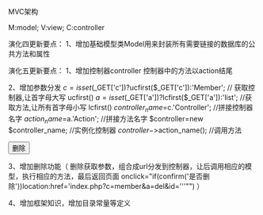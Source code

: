 
MVC架构

M:model;
V:view;
C:controller

演化四更新要点：
1、增加基础模型类Model用来封装所有需要链接的数据库的公共方法和属性

演化五更新要点：
1、增加控制器controller
控制器中的方法以action结尾


2、增加参数分发
$c=isset($_GET['c'])?ucfirst($_GET['c']):'Member';   // 获取控制器,让首字母大写 ucfirst()
$a=isset($_GET['a'])?lcfirst($_GET['a']):'list';     //获取方法,让所有首字母小写 lcfirst()
$controller_name=$c.'Controller';           //拼接控制器名字
$action_name=$a.'Action';           //拼接方法名字
$controller=new $controller_name;   //实例化控制器
$controller->$action_name();        //调用方法


 <td><input type="button" value="删除" onclick="if(confirm('该删除无法恢复，确定删除吗'))location.href='index.php?c=member&a=del&id=<?php echo $rows['mid'];?>'"></td>

3、增加删除功能（
删除获取参数，组合成url分发到控制器，让后调用相应的模型，执行相应的方法，最后返回页面
onclick="if(confirm('是否删除'))location:href='index.php?c=member&a=del&id=<?php echo $rows['mid'];?>'''"")
）

4、增加框架知识，增加目录常量等定义
